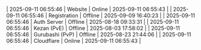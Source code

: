 | 2025-09-11 06:55:46 | Website | Online | 2025-09-11 06:55:43 |
| 2025-09-11 06:55:46 | Registration | Offline | 2025-09-09 16:40:23 |
| 2025-09-11 06:55:46 | Auth Server | Offline | 2025-08-18 09:33:31 |
| 2025-09-11 06:55:46 | Kezan (PvE) | Offline | 2025-08-03 17:58:02 |
| 2025-09-11 06:55:46 | Gurubashi (PvP) | Offline | 2025-08-23 21:44:06 |
| 2025-09-11 06:55:46 | Cloudflare | Online | 2025-09-11 06:55:43 |
